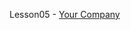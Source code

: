 Lesson05 - [Your Company](https://nazarbuzyl.github.io/1-front-end/students/buzyl_nazar/homework03-task2-lesson-5/index.html)
